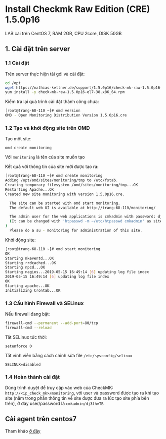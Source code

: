 # Install Checkmk Raw Edition (CRE) 1.5.0p16

LAB cài trên CentOS 7, RAM 2GB, CPU 2core, DISK 50GB

## 1. Cài đặt trên server 

### 1.1 Cài đặt

Trên server thực hiện tải gói và cài đặt:

```sh
cd /opt
wget https://mathias-kettner.de/support/1.5.0p16/check-mk-raw-1.5.0p16-el7-38.x86_64.rpm
yum install -y check-mk-raw-1.5.0p16-el7-38.x86_64.rpm
```

Kiểm tra lại quá trình cài đặt thành công chưa:

```sh
[root@trang-68-110 ~]# omd version
OMD - Open Monitoring Distribution Version 1.5.0p16.cre
```

### 1.2 Tạo và khởi động site trên OMD

Tạo một site:

	omd create monitoring

Với `monitoring` là tên của site muốn tạo

Kết quả với thông tin của site mới được tạo ra:

```sh
[root@trang-68-110 ~]# omd create monitoring
Adding /opt/omd/sites/monitoring/tmp to /etc/fstab.
Creating temporary filesystem /omd/sites/monitoring/tmp...OK
Restarting Apache...OK
Created new site monitoring with version 1.5.0p16.cre.

  The site can be started with omd start monitoring.
  The default web UI is available at http://trang-68-110/monitoring/

  The admin user for the web applications is cmkadmin with password: dj3lhvTB
  (It can be changed with 'htpasswd -m ~/etc/htpasswd cmkadmin' as site user.
)
  Please do a su - monitoring for administration of this site.
```

Khởi động site:

```sh
[root@trang-68-110 ~]# omd start monitoring
OK
Starting mkeventd...OK
Starting rrdcached...OK
Starting npcd...OK
Starting nagios...2019-05-15 16:49:14 [6] updating log file index
2019-05-15 16:49:14 [6] updating log file index
OK
Starting apache...OK
Initializing Crontab...OK
```

### 1.3 Cấu hình Firewall và SELinux

Nếu firewall đang bật:

```sh
firewall-cmd --permanent --add-port=80/tcp
firewall-cmd --reload
```

Tắt SELinux tức thời:

	setenforce 0

Tắt vĩnh viễn bằng cách chỉnh sửa file `/etc/sysconfig/selinux`

	SELINUX=disabled

### 1.4 Hoàn thành cài đặt

Dùng trình duyệt để truy cập vào web của CheckMK: `http://<ip_check_mk>/monitoring`, với user và password được tạo ra khi tạo site (nằm trong phần thông tin về site được đưa ra lúc tạo site phía bên trên), ở đây user/password là `cmkadmin/dj3lhvTB`


## Cài agent trên centos7

Tham khảo [ở đây](https://github.com/thaonguyenvan/meditech-ghichep-omd/blob/master/docs/2.Install-agent.md)

